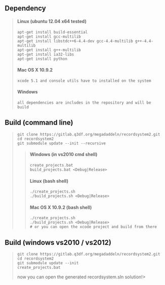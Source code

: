 Dependency
----------
> #### Linux (ubuntu 12.04 x64 tested)
> ```
> apt-get install build-essential
> apt-get install gcc-multilib
> apt-get install libstdc++6-4.4-dev gcc-4.4-multilib g++-4.4-multilib
> apt-get install g++-multilib
> apt-get install ia32-libs
> apt-get install python
> ```
> #### Mac OS X 10.9.2
> ```
> xcode 5.1 and console utils have to installed on the system
> ```
> #### Windows
> ```
> all dependencies are includes in the repository and will be build
> ```

Build (command line)
--------------------
> ```
> git clone https://gitlab.q3df.org/megadaddeln/recordsystem2.git
> cd recordsystem2
> git submodule update --init --recursive
> ```
> 
> > #### Windows (in vs2010 cmd shell)
> > ```
> > create_projects.bat
> > build_projects.bat <Debug|Release>
> > ```
> > #### Linux (bash shell)
> > ```
> > ./create_projects.sh
> > ./build_projects.sh <Debug|Release>
> > ```
> > #### Mac OS X 10.9.2 (bash shell)
> > ```
> > ./create_projects.sh
> > ./build_projects.sh <Debug|Release>
> > # or you can open the xcode project and build from there
> > ```

Build (windows vs2010 / vs2012)
-------------------------------
> ```
> git clone https://gitlab.q3df.org/megadaddeln/recordsystem2.git
> cd recordsystem2
> git submodule update --init
> create_projects.bat
> ```
> now you can open the generated recordsystem.sln solution!>
